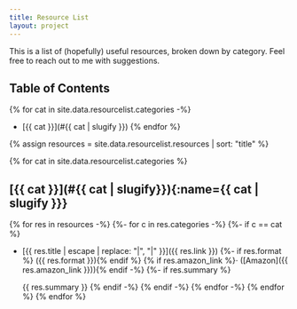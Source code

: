 ```yaml
---
title: Resource List
layout: project
---
```


This is a list of (hopefully) useful resources, broken down by category.  Feel
free to reach out to me with suggestions.

## Table of Contents

{% for cat in site.data.resourcelist.categories -%}
* [{{ cat }}](#{{ cat | slugify }})
{% endfor %}

{% assign resources = site.data.resourcelist.resources | sort: "title" %}

{% for cat in site.data.resourcelist.categories %}
## [{{ cat }}](#{{ cat | slugify}}){:name={{ cat | slugify }}}

{% for res in resources -%}
{%- for c in res.categories -%}
{%- if c == cat %}
* [{{ res.title | escape | replace: "|", "\|" }}]({{ res.link }})
  {%- if res.format %} ({{ res.format }}){% endif %} {% if res.amazon_link
  %}&middot; ([Amazon]({{ res.amazon_link }})){% endif -%}
{%- if res.summary %}
  
  {{ res.summary }}
{% endif -%}
{% endif -%}
{% endfor -%}
{% endfor %}
{% endfor %}
